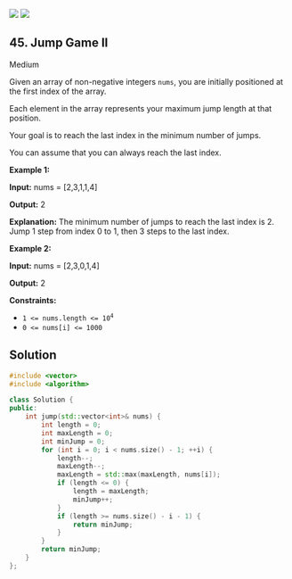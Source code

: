[![](https://img.shields.io/github/stars/LeetCode-in-Cpp/LeetCode-in-Cpp?label=Stars&style=flat-square)](https://github.com/LeetCode-in-Cpp/LeetCode-in-Cpp)
[![](https://img.shields.io/github/forks/LeetCode-in-Cpp/LeetCode-in-Cpp?label=Fork%20me%20on%20GitHub%20&style=flat-square)](https://github.com/LeetCode-in-Cpp/LeetCode-in-Cpp/fork)

## 45\. Jump Game II

Medium

Given an array of non-negative integers `nums`, you are initially positioned at the first index of the array.

Each element in the array represents your maximum jump length at that position.

Your goal is to reach the last index in the minimum number of jumps.

You can assume that you can always reach the last index.

**Example 1:**

**Input:** nums = [2,3,1,1,4]

**Output:** 2

**Explanation:** The minimum number of jumps to reach the last index is 2. Jump 1 step from index 0 to 1, then 3 steps to the last index. 

**Example 2:**

**Input:** nums = [2,3,0,1,4]

**Output:** 2 

**Constraints:**

*   <code>1 <= nums.length <= 10<sup>4</sup></code>
*   `0 <= nums[i] <= 1000`



## Solution

```cpp
#include <vector>
#include <algorithm>

class Solution {
public:
    int jump(std::vector<int>& nums) {
        int length = 0;
        int maxLength = 0;
        int minJump = 0;
        for (int i = 0; i < nums.size() - 1; ++i) {
            length--;
            maxLength--;
            maxLength = std::max(maxLength, nums[i]);
            if (length <= 0) {
                length = maxLength;
                minJump++;
            }
            if (length >= nums.size() - i - 1) {
                return minJump;
            }
        }
        return minJump;
    }
};
```